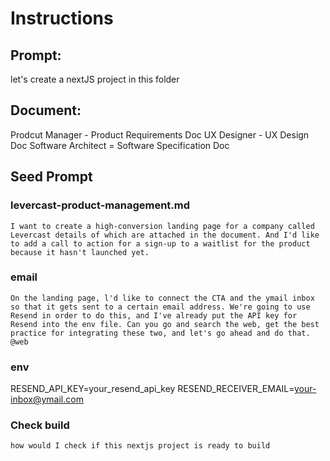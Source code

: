 # Instructions

## Prompt:
 let's create a nextJS project in this folder

## Document:
Prodcut Manager - Product Requirements Doc
UX Designer - UX Design Doc
Software Architect = Software Specification Doc

## Seed Prompt

### levercast-product-management.md
```I want to create a high-conversion landing page for a company called Levercast details of which are attached in the document. And I'd like to add a call to action for a sign-up to a waitlist for the product because it hasn't launched yet.```

### email
```
On the landing page, l'd like to connect the CTA and the ymail inbox so that it gets sent to a certain email address. We're going to use Resend in order to do this, and I've already put the API key for Resend into the env file. Can you go and search the web, get the best practice for integrating these two, and let's go ahead and do that. @web
```
### env
RESEND_API_KEY=your_resend_api_key
RESEND_RECEIVER_EMAIL=your-inbox@ymail.com

### Check build
```
how would I check if this nextjs project is ready to build
```
